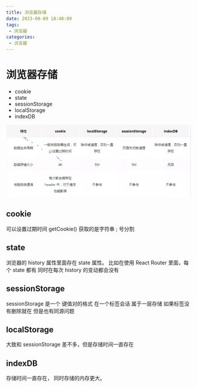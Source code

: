 ```yaml
---
title: 浏览器存储
date: 2023-08-09 18:48:09
tags:
 - 浏览器
categories:
 - 浏览器
---
```


# 浏览器存储

* cookie
* state
* sessionStorage
* localStorage
* indexDB


<img src="浏览器存储/image-20210911110344169.png" alt="image-20210911110344169" />

## cookie

可以设置过期时间
getCookie() 获取的是字符串 ; 号分割

## state

浏览器的 history 属性里面存在 state 属性。
比如在使用 React Router 里面，每个 state 都有
同时在每次 history 的变动都会没有

## sessionStorage

sessionStorage 是一个 键值对的格式
在一个标签会话 属于一层存储
如果标签没有删除就在
但是也有同源问题

## localStorage

大致和 sessionStorage 差不多，但是存储时间一直存在


## indexDB

存储时间一直存在，
同时存储的内存更大。

